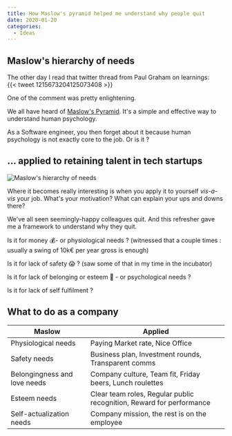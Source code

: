 ```yaml
---
title: How Maslow's pyramid helped me understand why people quit
date: 2020-01-20
categories:
  - Ideas
---
```


## Maslow's hierarchy of needs

The other day I read that twitter thread from Paul Graham on learnings:\
{{< tweet 1215673204125073408 >}}

One of the comment was pretty enlightening.

We all have heard of [Maslow's Pyramid](https://en.wikipedia.org/wiki/Maslow%27s_hierarchy_of_needs). It's a simple and effective way to understand human psychology.

As a Software engineer, you then forget about it because human psychology is not exactly core to the job. Or is it ?

## ... applied to retaining talent in tech startups

![Maslow's hierarchy of needs](/images/uploads/maslow.jpeg "Maslow's hierarchy of needs")

Where it becomes really interesting is when you apply it to yourself *vis-a-vis* your job. What's your motivation? What can explain your ups and downs there?

We've all seen seemingly-happy colleagues quit. And this refresher gave me a framework to understand why they quit.

Is it for money 💰- or physiological needs ? (witnessed that a couple times : usually a swing of 10k€ per year gross is enough)

Is it for lack of safety 😱 ? (saw some of that in my time in the incubator)

Is it for lack of belonging or esteem 💖 - or psychological needs ?

Is it for lack of self fulfilment ?

## What to do as a company

| Maslow                       | Applied                                                        |
|------------------------------|----------------------------------------------------------------|
| Physiological needs          | Paying Market rate, Nice Office                                              |
| Safety needs                 | Business plan, Investment rounds, Transparent comms            |
| Belongingness and love needs | Company culture, Team fit, Friday beers, Lunch roulettes         |
| Esteem needs                 | Clear team roles, Regular public recognition, Reward for performance |
| Self-actualization needs     | Company mission, the rest is on the employee                   |
